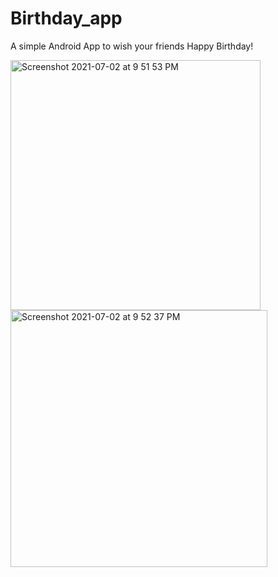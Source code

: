 # Birthday_app

A simple Android App to wish your friends Happy Birthday!

<img width="400" alt="Screenshot 2021-07-02 at 9 51 53 PM" src="https://user-images.githubusercontent.com/60039641/124306215-ba6f7f00-db83-11eb-94da-ac2dabc2169e.png">
<img width="411" alt="Screenshot 2021-07-02 at 9 52 37 PM" src="https://user-images.githubusercontent.com/60039641/124306344-e5f26980-db83-11eb-9fbe-b4769337933b.png">
